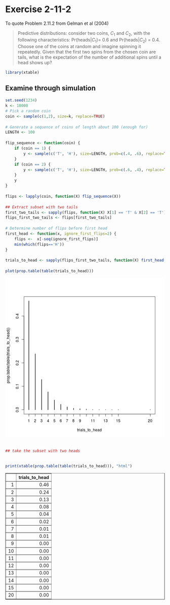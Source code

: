 
# Exercise 2-11-2
To quote Problem 2.11.2 from Gelman et al (2004)
> Predictive distributions: consider two coins, $C_1$ and $C_2$, with the following characteristics: Pr(heads|$C_1$)= 0.6 and Pr(heads|$C_2$) = 0.4. Choose one of the coins at random and imagine spinning it repeatedly. Given that the first two spins from the chosen coin are tails, what is the expectation of the number of additional spins until a head shows up?




```r
library(xtable)
```





## Examine through simulation



```r
set.seed(1234)
k <- 10000
# Pick a random coin
coin <- sample(c(1,2), size=k, replace=TRUE)

# Generate a sequence of coins of length about 100 (enough for)
LENGTH <- 100

flip_sequence <- function(coin) {
    if (coin == 1) {
        y <- sample(c('T', 'H'), size=LENGTH, prob=c(.4, .6), replace=TRUE)
    }
    if (coin == 2) {
        y <- sample(c('T', 'H'), size=LENGTH, prob=c(.6, .4), replace=TRUE)
    }
    y
}

flips <- lapply(coin, function(X) flip_sequence(X))

## Extract subset with two tails
first_two_tails <- sapply(flips, function(X) X[1] == 'T' & X[2] == 'T')
flips_first_two_tails <- flips[first_two_tails]

# Determine number of flips before first head
first_head <- function(x, ignore_first_flips=2) {
    flips <-  x[-seq(ignore_first_flips)]
    min(which(flips=='H'))
}

trials_to_head <- sapply(flips_first_two_tails, function(X) first_head(X))

plot(prop.table(table(trials_to_head)))
```

![plot of chunk unnamed-chunk-2](figure/unnamed-chunk-2.png) 

```r

## take the subset with two heads
```







```r

print(xtable(prop.table(table(trials_to_head))), "html")
```

<!-- html table generated in R 2.15.1 by xtable 1.7-0 package -->
<!-- Tue Jun 26 18:26:41 2012 -->
<TABLE border=1>
<TR> <TH>  </TH> <TH> trials_to_head </TH>  </TR>
  <TR> <TD align="right"> 1 </TD> <TD align="right"> 0.46 </TD> </TR>
  <TR> <TD align="right"> 2 </TD> <TD align="right"> 0.24 </TD> </TR>
  <TR> <TD align="right"> 3 </TD> <TD align="right"> 0.13 </TD> </TR>
  <TR> <TD align="right"> 4 </TD> <TD align="right"> 0.08 </TD> </TR>
  <TR> <TD align="right"> 5 </TD> <TD align="right"> 0.04 </TD> </TR>
  <TR> <TD align="right"> 6 </TD> <TD align="right"> 0.02 </TD> </TR>
  <TR> <TD align="right"> 7 </TD> <TD align="right"> 0.01 </TD> </TR>
  <TR> <TD align="right"> 8 </TD> <TD align="right"> 0.01 </TD> </TR>
  <TR> <TD align="right"> 9 </TD> <TD align="right"> 0.00 </TD> </TR>
  <TR> <TD align="right"> 10 </TD> <TD align="right"> 0.00 </TD> </TR>
  <TR> <TD align="right"> 11 </TD> <TD align="right"> 0.00 </TD> </TR>
  <TR> <TD align="right"> 12 </TD> <TD align="right"> 0.00 </TD> </TR>
  <TR> <TD align="right"> 13 </TD> <TD align="right"> 0.00 </TD> </TR>
  <TR> <TD align="right"> 14 </TD> <TD align="right"> 0.00 </TD> </TR>
  <TR> <TD align="right"> 15 </TD> <TD align="right"> 0.00 </TD> </TR>
  <TR> <TD align="right"> 20 </TD> <TD align="right"> 0.00 </TD> </TR>
   </TABLE>


